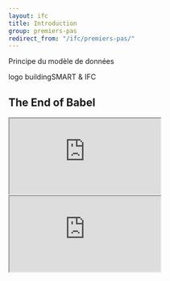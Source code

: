 ```yaml
---
layout: ifc
title: Introduction
group: premiers-pas
redirect_from: "/ifc/premiers-pas/"
---
```


Principe du modèle de données

logo buildingSMART & IFC



## The End of Babel

<div class="embed-responsive embed-responsive-4by3">
  <iframe class="embed-responsive-item" src="https://www.youtube.com/embed/g_jmGQvr6dQ"></iframe>
</div>

<div class="embed-responsive embed-responsive-4by3">
  <iframe class="embed-responsive-item" src="https://www.youtube.com/embed/vTyB96O7Xeg"></iframe>
</div>